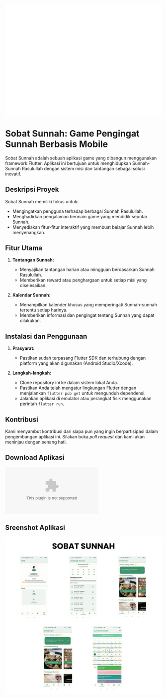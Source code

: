 ![alt text](https://github.com/chocolatecodelab/sobat_sunnah/blob/master/assets/image/logo.png?raw=true)


# Sobat Sunnah: Game Pengingat Sunnah Berbasis Mobile

Sobat Sunnah adalah sebuah aplikasi game yang dibangun menggunakan framework Flutter. Aplikasi ini bertujuan untuk menghidupkan Sunnah-Sunnah Rasulullah dengan sistem misi dan tantangan sebagai solusi inovatif.

## Deskripsi Proyek

Sobat Sunnah memiliki fokus untuk:
- Mengingatkan pengguna terhadap berbagai Sunnah Rasulullah.
- Menghadirkan pengalaman bermain game yang mendidik seputar Sunnah.
- Menyediakan fitur-fitur interaktif yang membuat belajar Sunnah lebih menyenangkan.

## Fitur Utama

1. **Tantangan Sunnah:**
   - Menyajikan tantangan harian atau mingguan berdasarkan Sunnah Rasulullah.
   - Memberikan reward atau penghargaan untuk setiap misi yang diselesaikan.

2. **Kalendar Sunnah:**
   - Menampilkan kalender khusus yang memperingati Sunnah-sunnah tertentu setiap harinya.
   - Memberikan informasi dan pengingat tentang Sunnah yang dapat dilakukan.

## Instalasi dan Penggunaan

1. **Prasyarat:**
   - Pastikan sudah terpasang Flutter SDK dan terhubung dengan platform yang akan digunakan (Android Studio/Xcode).

2. **Langkah-langkah:**
   - Clone repository ini ke dalam sistem lokal Anda.
   - Pastikan Anda telah mengatur lingkungan Flutter dengan menjalankan `flutter pub get` untuk mengunduh dependensi.
   - Jalankan aplikasi di emulator atau perangkat fisik menggunakan perintah `flutter run`.

## Kontribusi

Kami menyambut kontribusi dari siapa pun yang ingin berpartisipasi dalam pengembangan aplikasi ini. Silakan buka *pull request* dan kami akan meninjau dengan senang hati.

## Download Aplikasi
![alt text](https://github.com/chocolatecodelab/sobat_sunnah/raw/master/apk/Sobat_Sunnah.apk)

## Sreenshot Aplikasi
![Sobat Sunnah](./screenshot/sobat_sunnah.png) 



